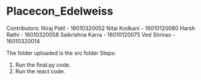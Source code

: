 # Placecon_Edelweiss

Contributors:
Niraj Patil            - 16010320052
Nitai Kodkani       - 16010120080
Harsh Rathi         - 16010320058
Saikrishna Karra  - 16010120075
Ved Shrirao         - 16010320014


The folder uploaded is the src folder
Steps:
1. Run the final.py code.
2. Run the react code.
